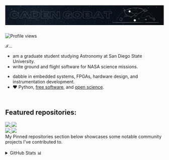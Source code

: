 # <img src="img/header.png"/>

<img src="https://komarev.com/ghpvc/?username=cgobat&color=blue" alt="Profile views"/></p>

$\mathcal{I}$...

- am a graduate student studying Astronomy at San Diego State University.
- write ground and flight software for NASA science missions.
<!-- - do scientific programming, data analysis, and observational astronomy. -->
- dabble in embedded systems, FPGAs, hardware design, and instrumentation development.
- &#x2764; Python, [free software](https://www.gnu.org/philosophy/free-sw.html), and [open science](https://science.nasa.gov/open-science/).

<br/>

## Featured repositories:

<a href="https://github.com/cgobat/asymmetric_uncertainty/" target="_blank">
  <img src="https://github-readme-stats.vercel.app/api/pin/?username=cgobat&repo=asymmetric_uncertainty"/>
</a>
<a href="https://github.com/cgobat/dark-GRBs" target="_blank">
  <img src="https://github-readme-stats.vercel.app/api/pin/?username=cgobat&repo=dark-GRBs">
</a>
<br/>
<a href="https://github.com/cgobat/XDBS/" target="_blank">
  <img src="https://github-readme-stats.vercel.app/api/pin/?username=cgobat&repo=XDBS"/>
</a>
<a href="https://github.com/cgobat/astro-instruments/" target="_blank">
  <img src="https://github-readme-stats.vercel.app/api/pin/?username=cgobat&repo=astro-instruments"/>
</a>
<br/>
<!-- <a href="https://gist.github.com/cgobat/5e32510aa0cfd2ddd8b576b414a93866" target="_blank">
  <img src="https://gists-readme.yizack.com/api/pin?user=cgobat&id=5e32510aa0cfd2ddd8b576b414a93866"/>
</a>
<a href="https://gist.github.com/cgobat/9d7f8957523f0ab925043231d431562f" target="_blank">
  <img src="https://gists-readme.yizack.com/api/pin?user=cgobat&id=9d7f8957523f0ab925043231d431562f"/>
</a>
<br/> -->
My Pinned repositories section below showcases some notable community projects I've contributed to.
<br/><br/>

<details>
<summary>GitHub Stats 📊</summary>
<p align="center">
  <img src="https://github-readme-stats.vercel.app/api?username=cgobat&show_icons=true&theme=dark&hide_rank=true&custom_title=%40cgobat%27s%20stats" alt="stats">
  <img src="https://github-readme-stats.vercel.app/api/top-langs/?username=cgobat&theme=dark&hide=jupyter%20notebook,mathematica&langs_count=4" alt="languages">
</p>
</details>
